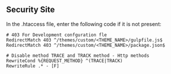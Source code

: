 ## Security Site

In the .htaccess file, enter the following code if it is not present:

```
# 403 For Development confguration fle
RedirectMatch 403 ^/themes/custom/<THEME_NAME>/gulpfile.js$
RedirectMatch 403 ^/themes/custom/<THEME_NAME>/package.json$

# Disable method TRACE and TRACK method - Http methods
RewriteCond %{REQUEST_METHOD} ^(TRACE|TRACK)
RewriteRule .* - [F]
```
